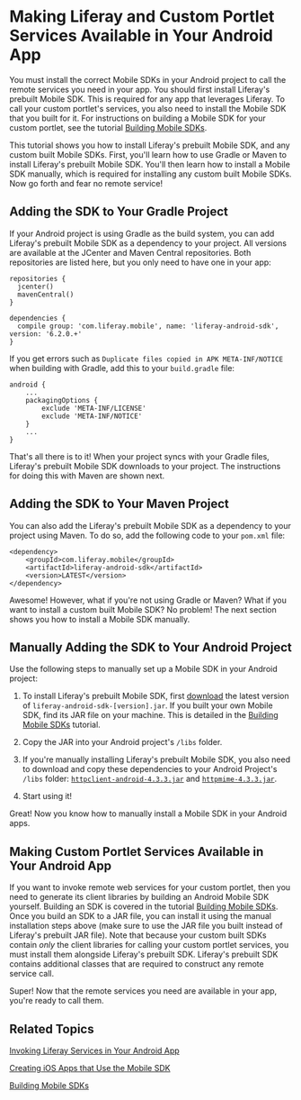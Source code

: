 # Making Liferay and Custom Portlet Services Available in Your Android App [](id=making-liferay-and-custom-portlet-services-available-in-your-android-app)

You must install the correct Mobile SDKs in your Android project to call the 
remote services you need in your app. You should first install Liferay's 
prebuilt Mobile SDK. This is required for any app that leverages Liferay. To 
call your custom portlet's services, you also need to install the Mobile SDK 
that you built for it. For instructions on building a Mobile SDK for your custom 
portlet, see the tutorial 
[Building Mobile SDKs](/develop/tutorials/-/knowledge_base/7-0/building-mobile-sdks). 

This tutorial shows you how to install Liferay's prebuilt Mobile SDK, and any 
custom built Mobile SDKs. First, you'll learn how to use Gradle or Maven to 
install Liferay's prebuilt Mobile SDK. You'll then learn how to install a Mobile 
SDK manually, which is required for installing any custom built Mobile SDKs. 
Now go forth and fear no remote service! 

## Adding the SDK to Your Gradle Project [](id=adding-the-sdk-to-your-gradle-project)

If your Android project is using Gradle as the build system, you can add 
Liferay's prebuilt Mobile SDK as a dependency to your project. All versions are 
available at the JCenter and Maven Central repositories. Both repositories are 
listed here, but you only need to have one in your app: 

    repositories {
      jcenter()
      mavenCentral()
    }

    dependencies {
      compile group: 'com.liferay.mobile', name: 'liferay-android-sdk', version: '6.2.0.+'
    }

If you get errors such as `Duplicate files copied in APK META-INF/NOTICE` when 
building with Gradle, add this to your `build.gradle` file:
    
    android {
        ...
        packagingOptions {
            exclude 'META-INF/LICENSE'
            exclude 'META-INF/NOTICE'
        }
        ...
    }

That's all there is to it! When your project syncs with your Gradle files, 
Liferay's prebuilt Mobile SDK downloads to your project. The instructions for 
doing this with Maven are shown next. 

## Adding the SDK to Your Maven Project [](id=adding-the-sdk-to-your-maven-project)

You can also add the Liferay's prebuilt Mobile SDK as a dependency to your 
project using Maven. To do so, add the following code to your `pom.xml` file:

    <dependency>
        <groupId>com.liferay.mobile</groupId>
        <artifactId>liferay-android-sdk</artifactId>
        <version>LATEST</version>
    </dependency>

Awesome! However, what if you're not using Gradle or Maven? What if you want to 
install a custom built Mobile SDK? No problem! The next section shows you how to 
install a Mobile SDK manually. 

## Manually Adding the SDK to Your Android Project [](id=manually-adding-the-sdk-to-your-android-project)

Use the following steps to manually set up a Mobile SDK in your Android project: 

1. To install Liferay's prebuilt Mobile SDK, first 
   [download](https://github.com/liferay/liferay-mobile-sdk/releases/) 
   the latest version of `liferay-android-sdk-[version].jar`. If you built your 
   own Mobile SDK, find its JAR file on your machine. This is detailed in the 
   [Building Mobile SDKs](/develop/tutorials/-/knowledge_base/7-0/building-mobile-sdks) 
   tutorial. 

2. Copy the JAR into your Android project's `/libs` folder. 

3. If you're manually installing Liferay's prebuilt Mobile SDK, you also need to 
   download and copy these dependencies to your Android Project's `/libs` 
   folder: 
   [`httpclient-android-4.3.3.jar`](http://search.maven.org/remotecontent?filepath=org/apache/httpcomponents/httpclient-android/4.3.3/httpclient-android-4.3.3.jar)
   and 
   [`httpmime-4.3.3.jar`](http://search.maven.org/remotecontent?filepath=org/apache/httpcomponents/httpmime/4.3.3/httpmime-4.3.3.jar).

4. Start using it!

Great! Now you know how to manually install a Mobile SDK in your Android apps. 

## Making Custom Portlet Services Available in Your Android App [](id=making-custom-portlet-services-available-in-your-android-app)

If you want to invoke remote web services for your custom portlet, then you need 
to generate its client libraries by building an Android Mobile SDK yourself. 
Building an SDK is covered in the tutorial
[Building Mobile SDKs](/develop/tutorials/-/knowledge_base/7-0/building-mobile-sdks).
Once you build an SDK to a JAR file, you can install it using the manual 
installation steps above (make sure to use the JAR file you built instead of 
Liferay's prebuilt JAR file). Note that because your custom built SDKs contain 
*only* the client libraries for calling your custom portlet services, you must 
install them alongside Liferay's prebuilt SDK. Liferay's prebuilt SDK contains 
additional classes that are required to construct any remote service call. 

Super! Now that the remote services you need are available in your app, you're 
ready to call them. 

## Related Topics [](id=related-topics)

[Invoking Liferay Services in Your Android App](/develop/tutorials/-/knowledge_base/7-0/invoking-liferay-services-in-your-android-app)

[Creating iOS Apps that Use the Mobile SDK](/develop/tutorials/-/knowledge_base/7-0/creating-ios-apps-that-use-the-mobile-sdk)

[Building Mobile SDKs](/develop/tutorials/-/knowledge_base/7-0/building-mobile-sdks)
